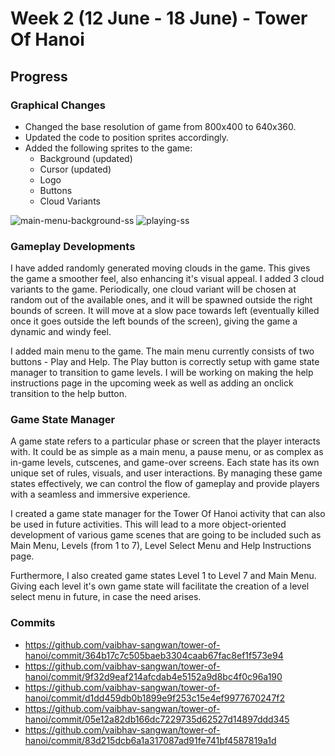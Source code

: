 # Week 2 (12 June - 18 June) - Tower Of Hanoi

## Progress 

### Graphical Changes
- Changed the base resolution of game from 800x400 to 640x360.
- Updated the code to position sprites accordingly.
- Added the following sprites to the game:
    - Background (updated)
    - Cursor (updated)
    - Logo
    - Buttons
    - Cloud Variants

![main-menu-background-ss](https://github.com/vaibhav-sangwan/DMP/assets/94783049/c98c2150-5cb0-4aab-8896-46adc5a4422f)
![playing-ss](https://github.com/vaibhav-sangwan/DMP/assets/94783049/701cbc80-fb76-40fc-a0cf-cea8c5f6722f)

### Gameplay Developments

I have added randomly generated moving clouds in the game. This gives the game a smoother feel, also enhancing it's visual appeal. I added 3 cloud variants to the game. Periodically, one cloud variant will be chosen at random out of the available ones, and it will be spawned outside the right bounds of screen. It will move at a slow pace towards left (eventually killed once it goes outside the left bounds of the screen), giving the game a dynamic and windy feel.

I added main menu to the game. The main menu currently consists of two buttons - Play and Help. The Play button is correctly setup with game state manager to transition to game levels. I will be working on making the help instructions page in the upcoming week as well as adding an onclick transition to the help button.

### Game State Manager

A game state refers to a particular phase or screen that the player interacts with. It could be as simple as a main menu, a pause menu, or as complex as in-game levels, cutscenes, and game-over screens. Each state has its own unique set of rules, visuals, and user interactions. By managing these game states effectively, we can control the flow of gameplay and provide players with a seamless and immersive experience.

I created a game state manager for the Tower Of Hanoi activity that can also be used in future activities. This will lead to a more object-oriented development of various game scenes that are going to be included such as Main Menu, Levels (from 1 to 7), Level Select Menu and Help Instructions page.

Furthermore, I also created game states Level 1 to Level 7 and Main Menu. Giving each level it's own game state will facilitate the creation of a level select menu in future, in case the need arises.

### Commits
- https://github.com/vaibhav-sangwan/tower-of-hanoi/commit/364b17c7c505baeb3304caab67fac8ef1f573e94
- https://github.com/vaibhav-sangwan/tower-of-hanoi/commit/9f32d9eaf214afcdab4e5152a9d8bc4f0c96a190
- https://github.com/vaibhav-sangwan/tower-of-hanoi/commit/d1dd459db0b1899e9f253c15e4ef9977670247f2
- https://github.com/vaibhav-sangwan/tower-of-hanoi/commit/05e12a82db166dc7229735d62527d14897ddd345
- https://github.com/vaibhav-sangwan/tower-of-hanoi/commit/83d215dcb6a1a317087ad91fe741bf4587819a1d
